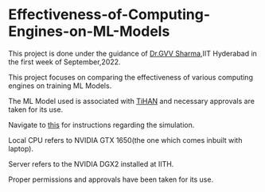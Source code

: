 # Effectiveness-of-Computing-Engines-on-ML-Models
This project is done under the guidance of [Dr.GVV Sharma](https://www.iith.ac.in/ee/gadepall/),IIT Hyderabad in the first week of September,2022.

This project focuses on comparing the effectiveness of various computing engines on training ML Models.

The ML Model used is associated with [TiHAN](https://tihan.iith.ac.in/) and necessary approvals are taken for its use.

Navigate to [this](https://github.com/LokeshBadisa/Effectiveness-of-Computing-Engines-on-Training-ML-Models/blob/main/finalanalysis/main.pdf) for instructions regarding the simulation.

Local CPU refers to NVIDIA GTX 1650(the one which comes inbuilt with laptop).

Server refers to the NVIDIA DGX2 installed at IITH.

Proper permissions and approvals have been taken for its use.

